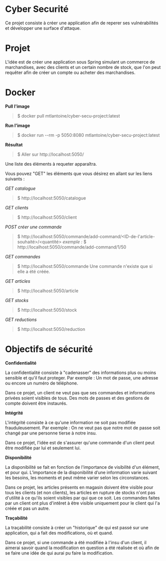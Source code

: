 # Cyber Securité

Ce projet consiste à créer une application afin de reperer ses vulnérabilités et développer une surface d'attaque.

# Projet

L'idée est de créer une application sous Spring simulant un commerce de marchandises, avec des clients et un certain nombre de stock, que l'on peut requêter afin de créer un compte ou acheter des marchandises.

# Docker

**Pull l'image**

> $ docker pull mtlantoine/cyber-secu-project:latest

**Run l'image**

> $ docker run --rm -p 5050:8080 mtlantoine/cyber-secu-project:latest

**Résultat**

> $ Aller sur http://localhost:5050/

Une liste des éléments à requeter apparaîtra.

Vous pouvez "GET" les éléments que vous désirez en allant sur les liens suivants :

_GET catalogue_

> $ http://localhost:5050/catalogue

_GET clients_

> $ http://localhost:5050/client

_POST créer une commande_

> $ http://localhost:5050/commande/add-command/<ID-de-l'article-souhaité>/<quantité>
> _exemple :_
> $ http://localhost:5050/commande/add-command/1/50

_GET commandes_

> $ http://localhost:5050/commande
> Une commande n'existe que si elle a été créée.

_GET articles_

> $ http://localhost:5050/article

_GET stocks_

> $ http://localhost:5050/stock

_GET reductions_

> $ http://localhost:5050/reduction

# Objectifs de sécurité

**Confidentialité**

La confidentialité consiste à "cadenasser" des informations plus ou moins sensible et qu'il faut proteger.
Par exemple : Un mot de passe, une adresse ou encore un numéro de téléphone.

Dans ce projet, un client ne veut pas que ses commandes et informations privées soient visibles de tous.
Des mots de passes et des gestions de compte doivent être instaurés.

**Intégrité**

L'intégrité consiste à ce qu'une information ne soit pas modifiée frauduleusement.
Par exemple : On ne veut pas que notre mot de passe soit changé par une personne tierse à notre insu.

Dans ce projet, l'idée est de s'assurer qu'une commande d'un client peut être modifiée par lui et seulement lui.

**Disponibilité**

La disponibilité se fait en fonction de l'importance de visibilité d'un élément, et pour qui.
L’importance de la disponibilité d’une information varie suivant les besoins, les moments et peut même varier selon les circonstances.

Dans ce projet, les articles présents en magasin doivent être visible pour tous les clients (et non clients),
les articles en rupture de stocks n'ont pas d'utilité à ce qu'ils soient visibles par qui que ce soit.
Les commandes faites par un client ont plus d'intêret à être visible uniquement pour le client qui l'a créée et pas un autre.

**Traçabilité**

La traçabilité consiste à créer un "historique" de qui est passé sur une application, qui a fait des modifications, où et quand.

Dans ce projet, si une commande a été modifiée à l'insu d'un client, il aimerai savoir quand la modification en question a été réalisée et où afin de se faire une idée de qui aurai pu faire la modification.
